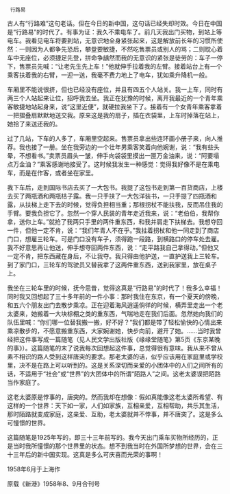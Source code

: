      行路易 

   古人有“行路难”这句老话。但在今日的新中国，这句话已经失却时效。今日在中国是“行路易”的时代了。有事为证：我久不乘电车了。前几天我出门买物，到站上等电车。我看见电车将要到站，无意识地全身紧张起来，这是解放前长年的习惯所使然：一则因为人都争先恐后，攀登要敏捷，不然吃售票员或别人的骂；二则耽心着车中无座位，必须捷足先登，拼命争龋然而我的无意识的紧张是徒劳的：车子一停下，售票员先喊：“让老先生先上车！”他就伸手拉着我的左臂。接着站台上有一个乘客扶着我的右臂，一迎一送，我毫不费力地上了电车，犹如乘升降机一般。

   车厢里不能说很挤，但也已经没有座位，并且有四五个人站关。我一上车，同时有两三个人站起来让位，招呼我去坐。我正在犹豫的时候，离开我最近的一个青年乘客敏捷地站起身来，说“这里近便”，就硬拉我坐下了。接着有一个女青年乘客拿着一把摺叠扇默默地送交我。原来这是我的扇子，插在衣袋里，上车时掉落在站上，她拾了来送还我的。

   过了几站，下车的人多了，车厢里空起来。售票员拿出些连环画小册子来，向人推荐。我也接了一册。坐在我旁边的一个壮年男乘客笑着向他婉谢，说：“我有些头晕，不想看书。”卖票员眉头一皱，伸手向袋袋里摸出一匣万金油来，说：“阿要塌点万金油？”乘客感谢地接受了。这时候我发生一种感觉：觉得我好像不是在乘电车，而是在作客，或者坐在家里。

   我下车后，走到国际书店去买了一大包书。我提了这包书走到第一百货商店，上楼去买了两瓶酒和两瓶桔子露。我一只手挟了一大包洋装书，一只手提了四瓶酒和露，从扶梯上走下去的时候，觉得负担相当重；那根拐杖不能扶我，反而吊住我的手臂。要我负担它了。忽然一个穿人民装的青年走近我来，说：“老伯伯，我帮你拿，送你上车。”就抢了我两只手里的两件重东西，和我并肩走下扶梯去。我想夺回一件，但他一定不肯，说：“我们年青人不在乎。”我拄着拐杖和他一同走到了商店门口，想雇三轮车。可是门口没有车子，须得跑一段路，到横路口的停车处去雇。我不好意思再让他送，伸手想夺回两件东西，说：“走平路我自己拿得动。”但他又一定不肯，把东西藏在身后，不让我夺。我只得由他护送，一直护送我上三轮车。到了家门口，三轮车的驾驶员又替我拿了这两件重东西，送到我家里，放在桌子上。

   我坐在三轮车里的时候，抚今思昔，觉得这真是“行路易”的时代了！我多么幸福！同时我又回想起了三十多年前的一件小事：那时我住在东京，有一个夏天的傍晚，和五六个朋友出门去散步乘凉。正在迎着海风逍遥倘徉的时候，横弄里走出一个老太婆来，她搬着一大块棕棚之类的重东西，气喘地走在我们后面。忽然她向我们的队伍里喊：“你们哪一位替我搬一搬，好不好？”我们都是带了轻松愉快的心情出来乘凉散步的，不愿意搬重东西，大家婉谢她，快步向前，避开了她。……当时我曾经把这件事写成一篇随笔（见人民文学出版社版《缘缘堂随笔》第5页《东京某晚的事》）。这篇随笔的末了说我每次回想起这件事，总觉得很有意味。我从来不曾从素不相识的路人受到这样唐突的要求。那老太婆的话，似乎应该用在家庭里或学校里，决不是在路上可以听到的。这是关系深切而亲爱的小团体中的人们之间所有的话，不适用于“社会”或“世界”的大团体中的所谓“陌路人”之间。这老太婆误把陌路当作家庭了。

   这老太婆原是悖事的，唐突的。然而我却在想像：假如真能像这老太婆所希望、有这样的一个世界：天下如一家，人们如家族，互相亲爱，互相帮助，共乐其生活，那时陌路就变成家庭，这亲爱、互助，老太婆就并不悖事，并不唐突了。这是多么可憧憬的世界。

   这篇随笔是1925年写的，即三十三年前写的。我今天出门乘车买物所经历的，正是当时我所憧憬的那个世界里的状态。想不到我当时在外国所梦想的世界，会在三十三年后的新中国实现。这真是多么可庆喜而光荣的事啊！

   1958年6月于上海作

   原载《新港》1958年8、9月合刊号

